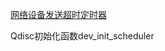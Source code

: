 [网络设备发送超时定时器](https://blog.csdn.net/sinat_20184565/article/details/104353219)

Qdisc初始化函数dev_init_scheduler

